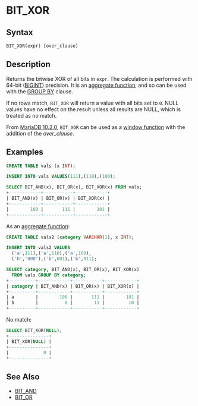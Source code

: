 # BIT_XOR

## Syntax

```sql
BIT_XOR(expr) [over_clause]
```

## Description

Returns the bitwise XOR of all bits in `expr`. The calculation is performed with 64-bit ([BIGINT](/columns-storage-engines-and-plugins/data-types/data-types-numeric-data-types/bigint/)) precision. It is an [aggregate function](/built-in-functions/aggregate-functions/), and so can be used with the [GROUP BY](/sql-statements-structure/sql-statements/data-manipulation/selecting-data/group-by/) clause.

If no rows match, `BIT_XOR` will return a value with all bits set to `0`. NULL values have no effect on the result unless all results are NULL, which is treated as no match.

From [MariaDB 10.2.0](/kb/en/mariadb-1020-release-notes/), `BIT_XOR` can be used as a [window function](/built-in-functions/special-functions/window-functions/) with the addition of the <em>over_clause</em>.

## Examples

```sql
CREATE TABLE vals (x INT);

INSERT INTO vals VALUES(111),(110),(100);

SELECT BIT_AND(x), BIT_OR(x), BIT_XOR(x) FROM vals;
+------------+-----------+------------+
| BIT_AND(x) | BIT_OR(x) | BIT_XOR(x) |
+------------+-----------+------------+
|        100 |       111 |        101 |
+------------+-----------+------------+
```

As an [aggregate function](/built-in-functions/aggregate-functions/):

```sql
CREATE TABLE vals2 (category VARCHAR(1), x INT);

INSERT INTO vals2 VALUES
  ('a',111),('a',110),('a',100),
  ('b','000'),('b',001),('b',011);

SELECT category, BIT_AND(x), BIT_OR(x), BIT_XOR(x) 
  FROM vals GROUP BY category;
+----------+------------+-----------+------------+
| category | BIT_AND(x) | BIT_OR(x) | BIT_XOR(x) |
+----------+------------+-----------+------------+
| a        |        100 |       111 |        101 |
| b        |          0 |        11 |         10 |
+----------+------------+-----------+------------+
```

No match:

```sql
SELECT BIT_XOR(NULL);
+---------------+
| BIT_XOR(NULL) |
+---------------+
|             0 |
+---------------+
```

## See Also

- [BIT_AND](/built-in-functions/aggregate-functions/bit_and/)
- [BIT_OR](/built-in-functions/aggregate-functions/bit_or/)